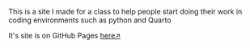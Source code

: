 This is a site I made for a class to help
people start doing their work in coding environments
such as python and Quarto

It's site is on GitHub Pages [here↗](https://gsmithapps.github.io/zero-to-quarto-site/)